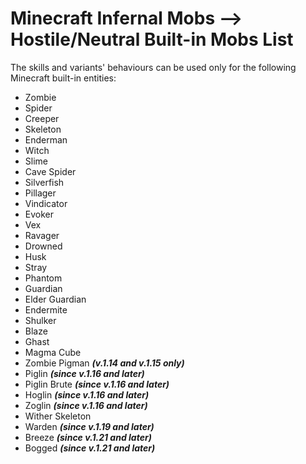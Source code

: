 # Minecraft Infernal Mobs --> Hostile/Neutral Built-in Mobs List

The skills and variants' behaviours can be used only for the following Minecraft built-in entities:

- Zombie
- Spider
- Creeper
- Skeleton
- Enderman
- Witch
- Slime
- Cave Spider
- Silverfish
- Pillager
- Vindicator
- Evoker
- Vex
- Ravager
- Drowned
- Husk
- Stray
- Phantom
- Guardian
- Elder Guardian
- Endermite
- Shulker
- Blaze
- Ghast
- Magma Cube
- Zombie Pigman ***(v.1.14 and v.1.15 only)***
- Piglin ***(since v.1.16 and later)***
- Piglin Brute ***(since v.1.16 and later)***
- Hoglin ***(since v.1.16 and later)***
- Zoglin ***(since v.1.16 and later)***
- Wither Skeleton
- Warden ***(since v.1.19 and later)***
- Breeze ***(since v.1.21 and later)***
- Bogged ***(since v.1.21 and later)***
